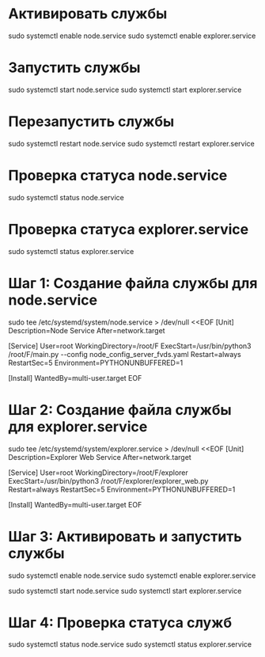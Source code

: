 # Активировать службы
sudo systemctl enable node.service
sudo systemctl enable explorer.service

# Запустить службы
sudo systemctl start node.service
sudo systemctl start explorer.service

# Перезапустить службы
sudo systemctl restart node.service
sudo systemctl restart explorer.service


# Проверка статуса node.service
sudo systemctl status node.service

# Проверка статуса explorer.service
sudo systemctl status explorer.service



# Шаг 1: Создание файла службы для node.service
sudo tee /etc/systemd/system/node.service > /dev/null <<EOF
[Unit]
Description=Node Service
After=network.target

[Service]
User=root
WorkingDirectory=/root/F
ExecStart=/usr/bin/python3 /root/F/main.py --config node_config_server_fvds.yaml
Restart=always
RestartSec=5
Environment=PYTHONUNBUFFERED=1

[Install]
WantedBy=multi-user.target
EOF

# Шаг 2: Создание файла службы для explorer.service
sudo tee /etc/systemd/system/explorer.service > /dev/null <<EOF
[Unit]
Description=Explorer Web Service
After=network.target

[Service]
User=root
WorkingDirectory=/root/F/explorer
ExecStart=/usr/bin/python3 /root/F/explorer/explorer_web.py
Restart=always
RestartSec=5
Environment=PYTHONUNBUFFERED=1

[Install]
WantedBy=multi-user.target
EOF

# Шаг 3: Активировать и запустить службы
sudo systemctl enable node.service
sudo systemctl enable explorer.service

sudo systemctl start node.service
sudo systemctl start explorer.service

# Шаг 4: Проверка статуса служб
sudo systemctl status node.service
sudo systemctl status explorer.service
